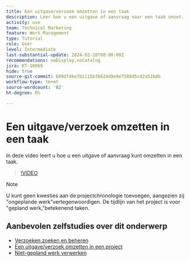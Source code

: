 ```yaml
---
title: Een uitgave/verzoek omzetten in een taak
description: Leer hoe u een uitgave of aanvraag naar een taak omzet.
activity: use
team: Technical Marketing
feature: Work Management
type: Tutorial
role: User
level: Intermediate
last-substantial-update: 2024-02-28T00:00:00Z
recommendations: noDisplay,noCatalog
jira: KT-10069
hide: true
source-git-commit: 609df4be7b1115b7b624d9e8e758845cd2a51bdb
workflow-type: tm+mt
source-wordcount: '82'
ht-degree: 0%

---
```


# Een uitgave/verzoek omzetten in een taak

In deze video leert u hoe u een uitgave of aanvraag kunt omzetten in een taak.

>[!VIDEO](https://video.tv.adobe.com/v/3427605/?quality=12&learn=on)

>[!NOTE]
>
>U kunt geen kwesties aan de projectchronologie toevoegen, aangezien zij &quot;ongeplande werk&quot;vertegenwoordigen. De tijdlijn van het project is voor &quot;gepland werk,&quot;betekenend taken.

## Aanbevolen zelfstudies over dit onderwerp

* [Verzoeken zoeken en beheren](/help/manage-work/issues-requests/find-requests.md)
* [Een uitgave/verzoek omzetten in een project](/help/manage-work/issues-requests/create-a-project-from-a-request.md)
* [Niet-gepland werk verwerken](/help/manage-work/issues-requests/handle-unplanned-work.md)

